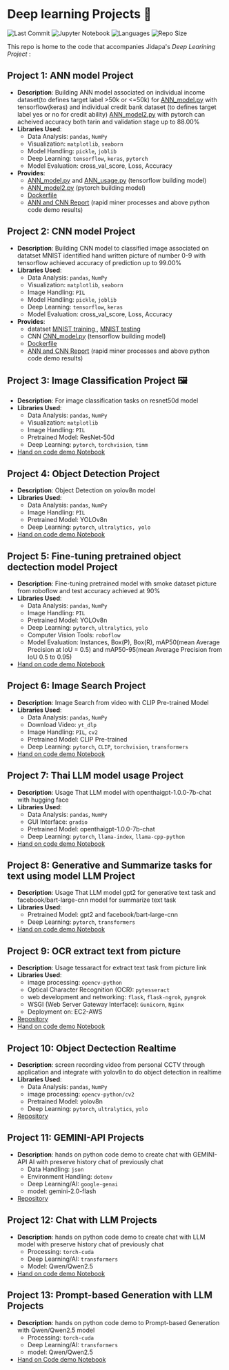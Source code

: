 # Deep learning Projects 🤖
![Last Commit](https://img.shields.io/github/last-commit/JPP-J/deep-_learning_project?style=flat-square)
![Jupyter Notebook](https://img.shields.io/badge/jupyter%20notebook-99.9%25-blue?style=flat-square)
![Languages](https://img.shields.io/github/languages/count/JPP-J/deep-_learning_project?style=flat-square)
![Repo Size](https://img.shields.io/github/repo-size/JPP-J/deep-_learning_project?style=flat-square)


This repo is home to the code that accompanies Jidapa's *Deep Learining Project* :

## Project 1: ANN model Project 
- **Description**: Building ANN model associated on individual income dataset(to defines target label >50k or <=50k) for [ANN_model.py](ANN_model.py) with tensorflow(keras) and individual credit bank dataset (to defines target label yes or no for credit ability) [ANN_model2.py](ANN_model2.py) with pytorch can acheived accuracy both tarin and validation stage up to 88.00%
- **Libraries Used**:
  - Data Analysis: `pandas`, `NumPy`
  - Visualization: `matplotlib`, `seaborn`
  - Model Handling: `pickle`, `joblib`
  - Deep Learning: `tensorflow`, `keras`, `pytorch`
  - Model Evaluation: cross_val_score, Loss, Accuracy
- **Provides**:
  - [ANN_model.py](ANN_model.py) and [ANN_usage.py](ANN_usage.py) (tensorflow building model)
  - [ANN_model2.py](ANN_model2.py) (pytorch building model)
  - [Dockerfile](Dockerfile)
  - [ANN and CNN Report](https://drive.google.com/file/d/1T1dkZxAcpdSUJ2gxWtfwASa8cqKCNaHt/view?usp=sharing) (rapid miner processes and above python code demo results)

## Project 2: CNN model Project
- **Description**: Building CNN model to classified image associated on datatset MNIST identified hand written picture of number 0-9 with tensorflow achieved accuracy of prediction up to 99.00%
- **Libraries Used**:
  - Data Analysis: `pandas`, `NumPy`
  - Visualization: `matplotlib`, `seaborn`
  - Image Handling: `PIL`
  - Model Handling: `pickle`, `joblib`
  - Deep Learning: `tensorflow`, `keras`
  - Model Evaluation: cross_val_score, Loss, Accuracy
- **Provides**:
  - datatset [MNIST training ](data/MNIST%20-%20JPG%20-%20training), [MNIST testing](data/MNIST%20-%20JPG%20-%20training) 
  -  CNN [CNN_model.py](CNN_usage.py) (tensorflow building model)
  - [Dockerfile](Dockerfile)
  - [ANN and CNN Report](https://drive.google.com/file/d/1T1dkZxAcpdSUJ2gxWtfwASa8cqKCNaHt/view?usp=sharing) (rapid miner processes and above python code demo results)

     
## Project 3: Image Classification Project 🖼️
- **Description**: For image classification tasks on resnet50d model
- **Libraries Used**:
  - Data Analysis: `pandas`, `NumPy`
  - Visualization: `matplotlib`
  - Image Handling: `PIL`
  - Pretrained Model: ResNet-50d
  - Deep Learning: `pytorch`, `torchvision`, `timm`
- [Hand on code demo Notebook](DL_1_Classified_object_imagenet.ipynb)

## Project 4: Object Detection Project
- **Description**:  Object Detection on yolov8n model
- **Libraries Used**:
  - Data Analysis: `pandas`, `NumPy`
  - Image Handling: `PIL`
  - Pretrained Model:  YOLOv8n
  - Deep Learning: `pytorch`, `ultralytics, yolo`
- [Hand on code demo Notebook](DL_2_Oblect_dectection.ipynb)

## Project 5: Fine-tuning pretrained object dectection model Project
- **Description**: Fine-tuning pretrained model with smoke dataset picture from roboflow and test accuracy achieved at 90%
- **Libraries Used**:
  - Data Analysis: `pandas`, `NumPy`
  - Image Handling: `PIL`
  - Pretrained Model:  YOLOv8n
  - Deep Learning: `pytorch`, `ultralytics`, `yolo`
  - Computer Vision Tools: `roboflow`
  - Model Evaluation: Instances, Box(P), Box(R), mAP50(mean Average Precision at IoU = 0.5) and mAP50-95(mean Average Precision from IoU 0.5 to 0.95)
- [Hand on code demo Notebook](DL_3_train_smoke_dataset.ipynb)

## Project 6: Image Search Project
- **Description**:  Image Search from video with CLIP Pre-trained Model
- **Libraries Used**:
  - Data Analysis: `pandas`, `NumPy`
  - Download Video: `yt_dlp`
  - Image Handling: `PIL`, `cv2`
  - Pretrained Model:  CLIP Pre-trained
  - Deep Learning: `pytorch`, `CLIP`, `torchvision`, `transformers`
- [Hand on code demo Notebook](DL_4_Image_search.ipynb)

## Project 7: Thai LLM model usage Project
- **Description**: Usage That LLM model with openthaigpt-1.0.0-7b-chat with hugging face
- **Libraries Used**:
  - Data Analysis: `pandas`, `NumPy`
  - GUI Interface: `gradio`
  - Pretrained Model:  openthaigpt-1.0.0-7b-chat
  - Deep Learning: `pytorch`, `llama-index`, `llama-cpp-python`
- [Hand on code demo Notebook](DL_5_WITH_openthaigpt_1_0_0_7b_chat.ipynb)

## Project 8: Generative and Summarize tasks for text using model LLM Project
- **Description**: Usage That LLM model gpt2 for generative text task and facebook/bart-large-cnn model for summarize text task
- **Libraries Used**:
  - Pretrained Model: gpt2 and facebook/bart-large-cnn
  - Deep Learning: `pytorch`, `transformers`
- [Hand on code demo Notebook](DL_6_summarize_gen_text.ipynb)

## Project 9: OCR extract text from picture
- **Description**: Usage tessaract for extract text task from picture link
- **Libraries Used**:
  - image processing: `opencv-python`
  - Optical Character Recognition (OCR): `pytesseract`
  - web development and networking:  `flask`, `flask-ngrok`, `pyngrok`
  - WSGI (Web Server Gateway Interface): `Gunicorn`, `Nginx`
  - Deployment on: EC2-AWS
- [Repository](https://github.com/JPP-J/OCR1_project.git)
- [Hand on code demo Notebook](DL_7_OCR.ipynb)

## Project 10: Object Dectection Realtime
- **Description**: screen recording video from personal CCTV through application and integrate with yolov8n to do object detection in realtime 
- **Libraries Used**:
  - Data Analysis: `pandas`, `NumPy`
  - image processing: `opencv-python/cv2`
  - Pretrained Model:  yolov8n
  - Deep Learning: `pytorch`, `ultralytics`, `yolo`
- [Repository](https://github.com/JPP-J/object_dectection_realtime_project.git)

## Project 11: GEMINI-API Projects
- **Description**: hands on python code demo to create chat with GEMINI-API AI with preserve history chat of previously chat
  - Data Handling: `json`
  - Environment Handling: `dotenv`
  - Deep Learning/AI: `google-genai`
  - model: gemini-2.0-flash
- [Repository](https://github.com/JPP-J/DL-2_GEMINI_project)

## Project 12: Chat with LLM Projects
- **Description**: hands on python code demo to create chat with LLM model with preserve history chat of previously chat
  - Processing: `torch-cuda`
  - Deep Learning/AI: `transformers`
  - Model: Qwen/Qwen2.5
- [Hand on code demo Notebook](DL_8_chat_LLM.ipynb)

## Project 13: Prompt-based Generation with LLM Projects
- **Description**: hands on python code demo to Prompt-based Generation with Qwen/Qwen2.5 model
  - Processing: `torch-cuda`
  - Deep Learning/AI: `transformers`
  - model: Qwen/Qwen2.5
- [Hand on Code demo Notebook](DL_9_Prompt_based_Generation.ipynb)
